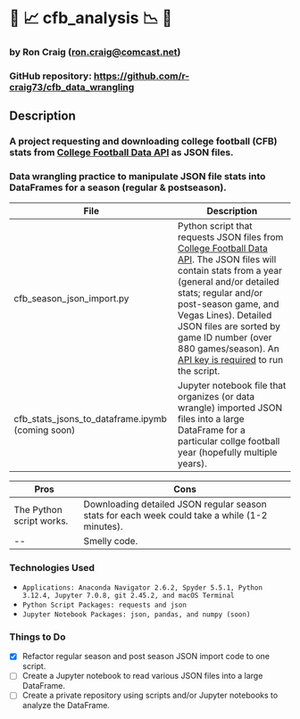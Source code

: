 # :football: :chart_with_upwards_trend: cfb_analysis :chart_with_downwards_trend: :football:

### by Ron Craig (ron.craig@comcast.net)
### GitHub repository: https://github.com/r-craig73/cfb_data_wrangling

## Description
### A project requesting and downloading college football (CFB) stats from [College Football Data API](https://api.collegefootballdata.com/api/docs/?url=/api-docs.json) as JSON files.
### Data wrangling practice to manipulate JSON file stats into DataFrames for a season (regular & postseason).

File | Description 
-----| -----
cfb_season_json_import.py | Python script that requests JSON files from [College Football Data API](https://api.collegefootballdata.com/api/docs/?url=/api-docs.json). The JSON files will contain stats from a year (general and/or detailed stats;  regular and/or post-season game, and Vegas Lines). Detailed JSON files are sorted by game ID number (over 880 games/season). An [API key is required](https://collegefootballdata.com/key) to run the script.
cfb_stats_jsons_to_dataframe.ipymb (coming soon) | Jupyter notebook file that organizes (or data wrangle) imported JSON files into a large DataFrame for a particular collge football year (hopefully multiple years).

Pros | Cons 
-----| -----
The Python script works. | Downloading detailed JSON regular season stats for each week could take a while (1-2 minutes).
--   | Smelly code.

### Technologies Used
* ```Applications: Anaconda Navigator 2.6.2, Spyder 5.5.1, Python 3.12.4, Jupyter 7.0.8, git 2.45.2, and macOS Terminal```
* ```Python Script Packages: requests and json```
* ```Jupyter Notebook Packages: json, pandas, and numpy (soon)```

### Things to Do
- [x] Refactor regular season and post season JSON import code to one script.
- [ ] Create a Jupyter notebook to read various JSON files into a large DataFrame.
- [ ] Create a private repository using scripts and/or Jupyter notebooks to analyze the DataFrame.
